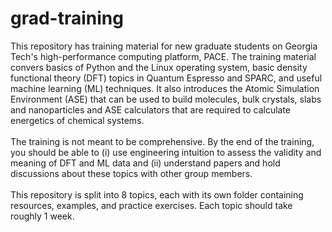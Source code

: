 # grad-training

This repository has training material for new graduate students on Georgia Tech's high-performance computing platform, PACE. The training material convers basics of Python and the Linux operating system, basic density functional theory (DFT) topics in Quantum Espresso and SPARC, and useful machine learning (ML) techniques. It also introduces the Atomic Simulation Environment (ASE) that can be used to build molecules, bulk crystals, slabs and nanoparticles and ASE calculators that are required to calculate energetics of chemical systems. <br>
<br>
The training is not meant to be comprehensive. By the end of the training, you should be able to (i) use engineering intuition to assess the validity and meaning of DFT and ML data and (ii) understand papers and hold discussions about these topics with other group members. <br>
<br>
This repository is split into 8 topics, each with its own folder containing resources, examples, and practice exercises. Each topic should take roughly 1 week. 
